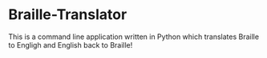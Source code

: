 # Braille-Translator

This is a command line application written in Python which translates Braille to Engligh and English back to Braille!
